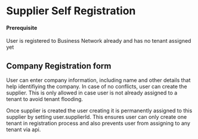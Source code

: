 # Supplier Self Registration

#### Prerequisite 
User is registered to Business Network already and has no tenant assigned yet

## Company Registration form

User can enter company information, including name and other details that help identifiying the company.
In case of no conflicts, user can create the supplier.
This is only allowed in case user is not already assigned to a tenant to avoid tenant flooding.

Once supplier is created the user creating it is permanently assigned to this supplier by setting user.supplierId.
This ensures user can only create one tenant in registration process and also prevents user from assigning to any tenant via api.


